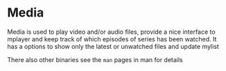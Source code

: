 Media
=====
Media is used to play video and/or audio files, provide a nice interface to mplayer and keep track of which episodes of series has been watched. It has a options to show only the latest or unwatched files and update mylist

There also other binaries see the `man` pages in man for details 